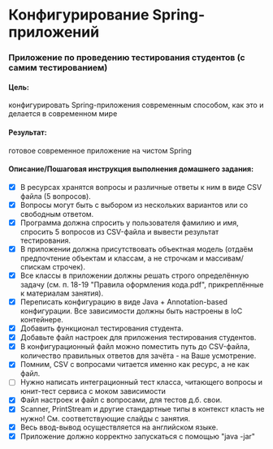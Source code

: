 # Конфигурирование Spring-приложений

### Приложение по проведению тестирования студентов (с самим тестированием)

#### Цель:
конфигурировать Spring-приложения современным способом, как это и делается в современном мире
#### Результат: 
готовое современное приложение на чистом Spring

#### Описание/Пошаговая инструкция выполнения домашнего задания:
- [x] В ресурсах хранятся вопросы и различные ответы к ним в виде CSV файла (5 вопросов).
- [x] Вопросы могут быть с выбором из нескольких вариантов или со свободным ответом.
- [x] Программа должна спросить у пользователя фамилию и имя, спросить 5 вопросов из CSV-файла и вывести результат тестирования.
- [x] В приложении должна присутствовать объектная модель (отдаём предпочтение объектам и классам, а не строчкам и массивам/спискам строчек).
- [x] Все классы в приложении должны решать строго определённую задачу (см. п. 18-19 "Правила оформления кода.pdf", прикреплённые к материалам занятия).
- [x] Переписать конфигурацию в виде Java + Annotation-based конфигурации. Все зависимости должны быть настроены в IoC контейнере.
- [x] Добавить функционал тестирования студента.
- [x] Добавьте файл настроек для приложения тестирования студентов.
- [x] В конфигурационный файл можно поместить путь до CSV-файла, количество правильных ответов для зачёта - на Ваше усмотрение.
- [x] Помним, CSV с вопросами читается именно как ресурс, а не как файл.
- [ ] Нужно написать интеграционный тест класса, читающего вопросы и юнит-тест сервиса с моком зависимости
- [x] Файл настроек и файл с вопросами, для тестов д.б. свои.
- [x] Scanner, PrintStream и другие стандартные типы в контекст класть не нужно! См. соответствующие слайды с занятия.
- [x] Весь ввод-вывод осуществляется на английском языке.
- [x] Приложение должно корректно запускаться с помощью "java -jar"
